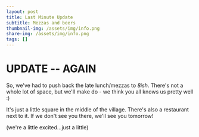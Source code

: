 ```yaml
---
layout: post
title: Last Minute Update
subtitle: Mezzas and beers
thumbnail-img: /assets/img/info.png
share-img: /assets/img/info.png
tags: []
---
```


UPDATE -- AGAIN
====

So, we've had to push back the late lunch/mezzas to *8ish*. There's not a whole lot of space, but we'll make do - we think you all knows us pretty well :) 

It's just a little square in the middle of the village. There's also a restaurant next to it. If we don't see you there, we'll see you tomorrow!

(we're a little excited...just a little)


